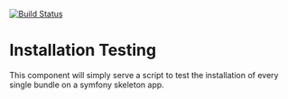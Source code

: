 [![Build Status](https://travis-ci.org/symfony-cmf/install-testing.svg?branch=master)](https://travis-ci.org/symfony-cmf/install-testing)

# Installation Testing

This component will simply serve a script to test the installation of every single bundle on a
symfony skeleton app.

